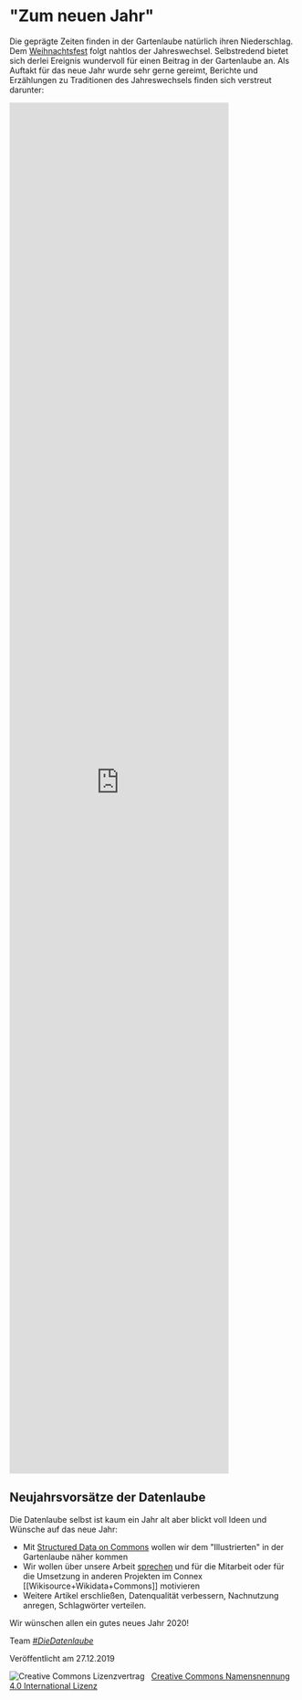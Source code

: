 # "Zum neuen Jahr"

Die geprägte Zeiten finden in der Gartenlaube natürlich ihren Niederschlag. Dem [Weihnachtsfest](https://diedatenlaube.github.io/weihnachtliche_Gartenlaube) folgt nahtlos der Jahreswechsel. Selbstredend bietet sich derlei Ereignis wundervoll für einen Beitrag in der Gartenlaube an. Als Auftakt für das neue Jahr wurde sehr gerne gereimt, Berichte und Erzählungen zu Traditionen des Jahreswechsels finden sich verstreut darunter:

<!-- w.wiki/EW$ -->

<iframe style="width: 40vw; height: 60vh; border: none;" src="https://query.wikidata.org/embed.html#SELECT%20DISTINCT%20%3FDie_Gartenlaube%20%3FDie_GartenlaubeLabel_%20%3Ferscheinungsjahr%20%3FgenreLabel%20(GROUP_CONCAT(%3FschlagwortLabel%3B%20SEPARATOR%20%3D%20%22%2C%20%22)%20AS%20%3FzentralesThema)%20WHERE%20%7B%0A%20%20%3FDie_Gartenlaube%20wdt%3AP1433%20wd%3AQ655617%3B%0A%20%20%20%20rdfs%3Alabel%20%3FDie_GartenlaubeLabel_%3B%0A%20%20%20%20wdt%3AP577%20%3Fpubdate.%0A%20%20BIND(YEAR(%3Fpubdate)%20AS%20%3Ferscheinungsjahr)%0A%20%20OPTIONAL%20%7B%0A%20%20%20%20%3FDie_Gartenlaube%20wdt%3AP921%20%3Fschlagwort.%0A%20%20%20%20%3Fschlagwort%20rdfs%3Alabel%20%3FschlagwortLabel.%0A%20%20%20%20FILTER((LANG(%3FschlagwortLabel))%20%3D%20%22de%22)%0A%20%20%7D%0A%20%20OPTIONAL%20%7B%20%3FDie_Gartenlaube%20wdt%3AP136%20%3Fgenre.%20%7D%0A%20%20FILTER(REGEX(%3FDie_GartenlaubeLabel_%2C%20%22Jahreswechsel%7CNeujahr%7Cneue.*Jahr%7CJahresend.*%7CSylvester%22%40de))%0A%20%20FILTER((LANG(%3FDie_GartenlaubeLabel_))%20%3D%20%22de%22)%0A%20%20SERVICE%20wikibase%3Alabel%20%7B%20bd%3AserviceParam%20wikibase%3Alanguage%20%22%5BAUTO_LANGUAGE%5D%2Cen%22.%20%7D%0A%7D%0AGROUP%20BY%20%3FDie_Gartenlaube%20%3FDie_GartenlaubeLabel_%20%3Ferscheinungsjahr%20%3FgenreLabel%0AORDER%20BY%20(%3Ferscheinungsjahr)" referrerpolicy="origin" sandbox="allow-scripts allow-same-origin allow-popups"></iframe>

## Neujahrsvorsätze der Datenlaube

Die Datenlaube selbst ist kaum ein Jahr alt aber blickt voll Ideen und Wünsche auf das neue Jahr:

* Mit [Structured Data on Commons](https://commons.wikimedia.org/wiki/Commons:Structured_data) wollen wir dem "Illustrierten" in der Gartenlaube näher kommen
* Wir wollen über unsere Arbeit [sprechen](abstract_datenlaube_dbt20.html) und für die Mitarbeit oder für die Umsetzung in anderen Projekten im Connex [[Wikisource+Wikidata+Commons]] motivieren
* Weitere Artikel erschließen, Datenqualität verbessern, Nachnutzung anregen, Schlagwörter verteilen.

Wir wünschen allen ein gutes neues Jahr 2020!

Team [<em>#DieDatenlaube</em>](https://diedatenlaube.github.io/die_datenlaube_der_gartenlaube)

<p>Veröffentlicht am 27.12.2019</p>
<img alt="Creative Commons Lizenzvertrag" style="border-width:0" src="https://i.creativecommons.org/l/by/4.0/80x15.png" />&nbsp;&nbsp;&nbsp;<a rel="license" href="http://creativecommons.org/licenses/by/4.0/">Creative Commons Namensnennung 4.0 International Lizenz</a> <a rel="license" href="http://creativecommons.org/licenses/by/4.0/">
